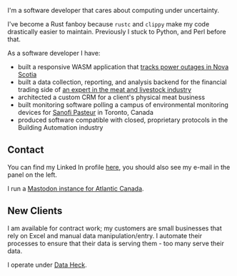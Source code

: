 I'm a software developer that cares about computing under uncertainty. 

I've become a Rust fanboy because `rustc` and `clippy` make my code drastically easier to maintain. Previously I stuck to Python, and Perl before that.

As a software developer I have:
* built a responsive WASM application that [tracks power outages in Nova Scotia](https://outages.dataheck.com)
* built a data collection, reporting, and analysis backend for the financial trading side of [an expert in the meat and livestock industry](https://jsferraro.com/)
* architected a custom CRM for a client's physical meat business
* built monitoring software polling a campus of environmental monitoring devices for [Sanofi Pasteur](https://www.sanofi.ca/en/) in Toronto, Canada
* produced software compatible with closed, proprietary protocols in the Building Automation industry

## Contact

You can find my Linked In profile [here](https://www.linkedin.com/in/matthew-scheffel/), you should also see my e-mail in the panel on the left.

I run a [Mastodon instance for Atlantic Canada](https://oceanplayground.social/).

## New Clients

I am available for contract work; my customers are small businesses that rely on Excel and manual data manipulation/entry. I automate their processes to ensure that their data is serving them - too many serve their data. 

I operate under [Data Heck](https://www.dataheck.com).
